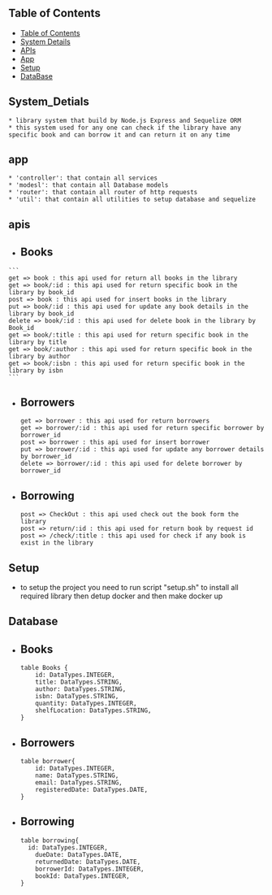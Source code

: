 ## Table of Contents

- [Table of Contents](#table-of-contents)
- [System Details](#System_Detials)
- [APIs](#apis)
- [App](#app)
- [Setup](#setup)
- [DataBase](#Database)

## System_Detials
    * library system that build by Node.js Express and Sequelize ORM 
    * this system used for any one can check if the library have any specific book and can borrow it and can return it on any time 
    
    
## app
    * 'controller': that contain all services
    * 'modesl': that contain all Database models
    * 'router': that contain all router of http requests 
    * 'util': that contain all utilities to setup database and sequelize 
    
## apis
   * ## Books

    ```
    get => book : this api used for return all books in the library
    get => book/:id : this api used for return specific book in the library by book_id
    post => book : this api used for insert books in the library
    put => book/:id : this api used for update any book details in the library by book_id
    delete => book/:id : this api used for delete book in the library by Book_id
    get => book/:title : this api used for return specific book in the library by title
    get => book/:author : this api used for return specific book in the library by author
    get => book/:isbn : this api used for return specific book in the library by isbn
    ```
    
    
 * ## Borrowers

    ```
    get => borrower : this api used for return borrowers
    get => borrower/:id : this api used for return specific borrower by borrower_id
    post => borrower : this api used for insert borrower
    put => borrower/:id : this api used for update any borrower details by borrower_id
    delete => borrower/:id : this api used for delete borrower by borrower_id
    ```
    
 * ## Borrowing

    ```
    post => CheckOut : this api used check out the book form the library
    post => return/:id : this api used for return book by request id
    post => /check/:title : this api used for check if any book is exist in the library 
    ```

## Setup

* to setup the project you need to run script "setup.sh" to install all required library then detup docker and then make docker up

## Database
 * ## Books

    ```
    table Books {
        id: DataTypes.INTEGER,
        title: DataTypes.STRING,
        author: DataTypes.STRING,
        isbn: DataTypes.STRING,
        quantity: DataTypes.INTEGER,
        shelfLocation: DataTypes.STRING,
    }
    ```
    
    
 * ## Borrowers

    ```
    table borrower{
        id: DataTypes.INTEGER,
        name: DataTypes.STRING,
        email: DataTypes.STRING,
        registeredDate: DataTypes.DATE,
    }
    ```
    
 * ## Borrowing

    ```
    table borrowing{
      id: DataTypes.INTEGER,
        dueDate: DataTypes.DATE,
        returnedDate: DataTypes.DATE,
        borrowerId: DataTypes.INTEGER,
        bookId: DataTypes.INTEGER,
    }
    ```